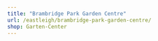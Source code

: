 ```yaml
---
title: "Brambridge Park Garden Centre"
url: /eastleigh/brambridge-park-garden-centre/
shop: Garten-Center
---
```

